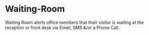 Waiting-Room
============

Waiting Room alerts office members that their visitor is waiting at the reception or front desk via Email, SMS &amp;/or a Phone Call.
